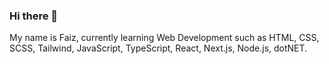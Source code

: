 ### Hi there 👋

My name is Faiz, currently learning Web Development such as HTML, CSS, SCSS, Tailwind, JavaScript, TypeScript, React, Next.js, Node.js, dotNET.

